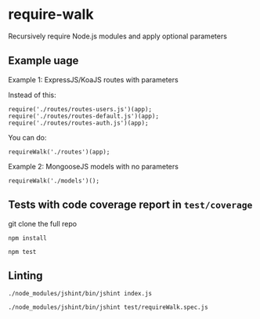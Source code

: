 require-walk
============

Recursively require Node.js modules and apply optional parameters


## Example uage

Example 1: ExpressJS/KoaJS routes with parameters

Instead of this:

    require('./routes/routes-users.js')(app);
    require('./routes/routes-default.js')(app);
    require('./routes/routes-auth.js')(app);

You can do:

    requireWalk('./routes')(app);

Example 2: MongooseJS models with no parameters

    requireWalk('./models')();

## Tests with code coverage report in `test/coverage`

git clone the full repo

`npm install`

`npm test`

## Linting

`./node_modules/jshint/bin/jshint index.js` 

`./node_modules/jshint/bin/jshint test/requireWalk.spec.js`
